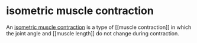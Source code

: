 # isometric muscle contraction

An [isometric muscle contraction](https://en.wikipedia.org/wiki/Muscle_contraction#Isometric_contraction) is a type of [[muscle contraction]] in which the joint angle and [[muscle length]] do not change during contraction.